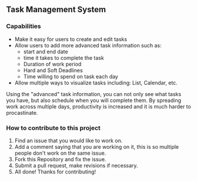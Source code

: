 ## Task Management System

### Capabilities
* Make it easy for users to create and edit tasks
* Allow users to add more advanced task information such as:
	* start and end date
	* time it takes to complete the task
	* Duration of work period
	* Hard and Soft Deadlines
	* Time willing to spend on task each day
* Allow multiple ways to visualize tasks including: List, Calendar, etc.

Using the "advanced" task information, you can not only see what tasks you have, but also schedule when you will complete them. By spreading work across multiple days, productivity is increased and it is much harder to procastinate.

### How to contribute to this project
1. Find an issue that you would like to work on.
2. Add a comment saying that you are working on it, this is so multiple people don't work on the same issue.
3. Fork this Repository and fix the issue.
4. Submit a pull request, make revisions if necessary.
5. All done! Thanks for contributing!
